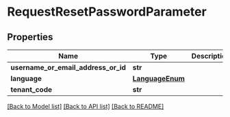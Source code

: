 # RequestResetPasswordParameter

## Properties
Name | Type | Description | Notes
------------ | ------------- | ------------- | -------------
**username_or_email_address_or_id** | **str** |  | [optional] 
**language** | [**LanguageEnum**](LanguageEnum.md) |  | [optional] 
**tenant_code** | **str** |  | [optional] 

[[Back to Model list]](../README.md#documentation-for-models) [[Back to API list]](../README.md#documentation-for-api-endpoints) [[Back to README]](../README.md)

